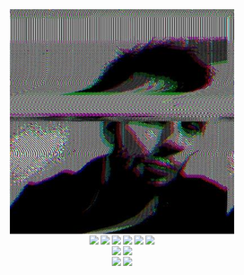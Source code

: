 
<div id="badges" align="center">
  <img src="https://github.com/LSequoias/LSequoias/blob/main/cover/me.jpg">
  
  <div id="badges" align="center">
    <img src="https://img.shields.io/badge/-HTML-red">
    <img src="https://img.shields.io/badge/-CSS-blue">
    <img src="https://img.shields.io/badge/-JS-yellow">
    <img src="https://img.shields.io/badge/-SCSS-violet">
    <img src="https://img.shields.io/badge/-SQL-blue">
    <img src="https://img.shields.io/badge/-NoSQL-orange">
  </div>
</div>


<div id="badges" align="center">
  <img src="https://img.shields.io/badge/-Merise-green">
  <img src="https://img.shields.io/badge/-UML-blue">
</div>

<div id="badges" align="center">
  <img src="https://img.shields.io/badge/-JetBrain-violet">
  <img src="https://img.shields.io/badge/-Figma-purple">
</div>
